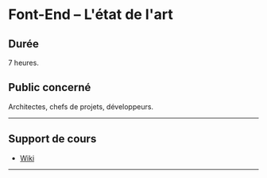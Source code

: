 # Font-End – L'état de l'art

## Durée

7 heures.

## Public concerné

Architectes, chefs de projets, développeurs.

___

## Support de cours

* [Wiki](https://github.com/seeren-training/Front-End/wiki)

___